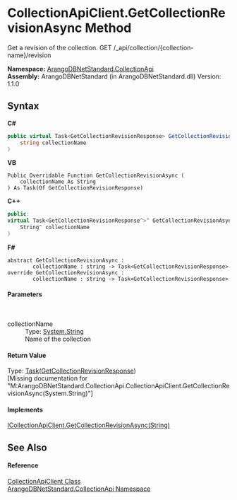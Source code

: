 # CollectionApiClient.GetCollectionRevisionAsync Method 
 

Get a revision of the collection. GET /_api/collection/{collection-name}/revision

**Namespace:**&nbsp;<a href="3dcc286c-06c5-3dac-bfbd-fb449b69cd48">ArangoDBNetStandard.CollectionApi</a><br />**Assembly:**&nbsp;ArangoDBNetStandard (in ArangoDBNetStandard.dll) Version: 1.1.0

## Syntax

**C#**<br />
``` C#
public virtual Task<GetCollectionRevisionResponse> GetCollectionRevisionAsync(
	string collectionName
)
```

**VB**<br />
``` VB
Public Overridable Function GetCollectionRevisionAsync ( 
	collectionName As String
) As Task(Of GetCollectionRevisionResponse)
```

**C++**<br />
``` C++
public:
virtual Task<GetCollectionRevisionResponse^>^ GetCollectionRevisionAsync(
	String^ collectionName
)
```

**F#**<br />
``` F#
abstract GetCollectionRevisionAsync : 
        collectionName : string -> Task<GetCollectionRevisionResponse> 
override GetCollectionRevisionAsync : 
        collectionName : string -> Task<GetCollectionRevisionResponse> 
```


#### Parameters
&nbsp;<dl><dt>collectionName</dt><dd>Type: <a href="https://docs.microsoft.com/dotnet/api/system.string" target="_blank" rel="noopener noreferrer">System.String</a><br />Name of the collection</dd></dl>

#### Return Value
Type: <a href="https://docs.microsoft.com/dotnet/api/system.threading.tasks.task-1" target="_blank" rel="noopener noreferrer">Task</a>(<a href="6c8a891b-e2a1-0a19-ac73-3bf0c6ace3b0">GetCollectionRevisionResponse</a>)<br />\[Missing <returns> documentation for "M:ArangoDBNetStandard.CollectionApi.CollectionApiClient.GetCollectionRevisionAsync(System.String)"\]

#### Implements
<a href="9cb11950-8f70-73a4-ee3b-51970c417150">ICollectionApiClient.GetCollectionRevisionAsync(String)</a><br />

## See Also


#### Reference
<a href="6ce48613-2e1c-4702-c589-43e91c706f90">CollectionApiClient Class</a><br /><a href="3dcc286c-06c5-3dac-bfbd-fb449b69cd48">ArangoDBNetStandard.CollectionApi Namespace</a><br />